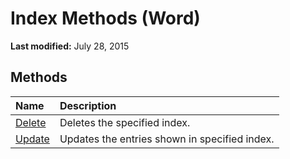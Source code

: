 
# Index Methods (Word)

 **Last modified:** July 28, 2015


## Methods



|**Name**|**Description**|
|:-----|:-----|
| [Delete](0a9f7da0-0564-30ff-1964-c2c12f266b0f.md)|Deletes the specified index.|
| [Update](c6ba93f1-d583-7872-1488-0a94c05e72fe.md)|Updates the entries shown in specified index.|
